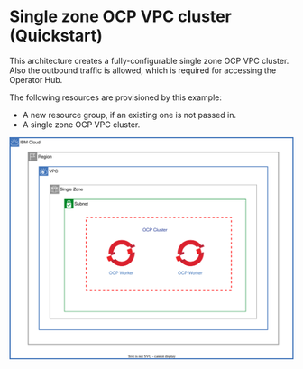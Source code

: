 # Single zone OCP VPC cluster (Quickstart)

This architecture creates a fully-configurable single zone OCP VPC cluster. Also the outbound traffic is allowed, which is required for accessing the Operator Hub.

The following resources are provisioned by this example:

- A new resource group, if an existing one is not passed in.
- A single zone OCP VPC cluster.


![single-zone-ocp-cluster](../../reference-architecture/deployable-architecture-ocp-cluster-qs.svg)
